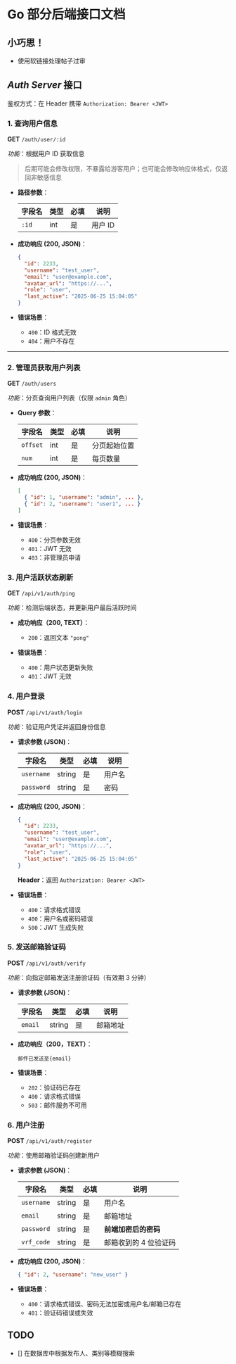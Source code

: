 # Go 部分后端接口文档

## 小巧思！

- 使用软链接处理帖子过审

## *Auth Server* 接口

鉴权方式：在 Header 携带 `Authorization: Bearer <JWT>`

### 1. 查询用户信息  

**GET** `/auth/user/:id`  

*功能*：根据用户 ID 获取信息

> 后期可能会修改权限，不暴露给游客用户；也可能会修改响应体格式，仅返回非敏感信息

- **路径参数**：  

  | 字段名 | 类型 | 必填 | 说明    |
  | ------ | ---- | ---- | ------- |
  | `:id`  | int  | 是   | 用户 ID |

- **成功响应 (200, JSON)**：  

  ```json
  {
    "id": 2233,
    "username": "test_user",
    "email": "user@example.com",
    "avatar_url": "https://...",
    "role": "user",
    "last_active": "2025-06-25 15:04:05"
  }
  ```

- **错误场景**：  

  - `400`：ID 格式无效  
  - `404`：用户不存在  

---

### 2. 管理员获取用户列表  

**GET** `/auth/users`  

*功能*：分页查询用户列表（仅限 `admin` 角色） 

- **Query 参数**：  

  | 字段名   | 类型 | 必填 | 说明         |
  | -------- | ---- | ---- | ------------ |
  | `offset` | int  | 是   | 分页起始位置 |
  | `num`    | int  | 是   | 每页数量     |

- **成功响应 (200, JSON)**：  

  ```json
  [
    { "id": 1, "username": "admin", ... },
    { "id": 2, "username": "user1", ... }
  ]
  ```

- **错误场景**：  

  - `400`：分页参数无效 
  - `401`：JWT 无效
  - `403`：非管理员申请  

### 3. 用户活跃状态刷新  

**GET** `/api/v1/auth/ping`  

*功能*：检测后端状态，并更新用户最后活跃时间

- **成功响应（200, TEXT）**：  

  - `200`：返回文本 `"pong"`  

- **错误场景**：

  - `400`：用户状态更新失败  
  - `401`：JWT 无效   

### 4. 用户登录

**POST** `/api/v1/auth/login`  

*功能*：验证用户凭证并返回身份信息

- **请求参数 (JSON)**：  

  | 字段名     | 类型   | 必填 | 说明   |
  | ---------- | ------ | ---- | ------ |
  | `username` | string | 是   | 用户名 |
  | `password` | string | 是   | 密码   |

- **成功响应 (200, JSON)**：  

  ```json
  {
    "id": 2233,
    "username": "test_user",
    "email": "user@example.com",
    "avatar_url": "https://...",
    "role": "user",
    "last_active": "2025-06-25 15:04:05"
  }
  ```

  **Header**：返回 `Authorization: Bearer <JWT>`  

- **错误场景**：  

  - `400`：请求格式错误  
  - `400`：用户名或密码错误  
  - `500`：JWT 生成失败  

### 5. 发送邮箱验证码  

**POST** `/api/v1/auth/verify`  

*功能*：向指定邮箱发送注册验证码（有效期 3 分钟）

- **请求参数 (JSON)**：  

  | 字段名  | 类型   | 必填 | 说明     |
  | ------- | ------ | ---- | -------- |
  | `email` | string | 是   | 邮箱地址 |

- **成功响应（200，TEXT）**：  

  ```text
  邮件已发送至{email}
  ```
- **错误场景**：

  - `202`：验证码已存在
  - `400`：请求格式错误
  - `503`：邮件服务不可用


### 6. 用户注册  

**POST** `/api/v1/auth/register`  

*功能*：使用邮箱验证码创建新用户

- **请求参数 (JSON)**：  

  | 字段名     | 类型   | 必填 | 说明                  |
  | ---------- | ------ | ---- | --------------------- |
  | `username` | string | 是   | 用户名                |
  | `email`    | string | 是   | 邮箱地址              |
  | `password` | string | 是   | **前端加密后的密码**  |
  | `vrf_code` | string | 是   | 邮箱收到的 4 位验证码 |

- **成功响应 (200, JSON)**：  

  ```json
  { "id": 2, "username": "new_user" }
  ```

- **错误场景**：  

  - `400`：请求格式错误、密码无法加密或用户名/邮箱已存在
  - `401`：验证码错误或失效

## TODO

- [] 在数据库中根据发布人、类别等模糊搜索

